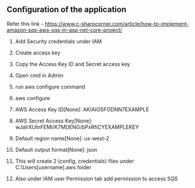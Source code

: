 ﻿## Configuration of the application

Refer this link - https://www.c-sharpcorner.com/article/how-to-implement-amazon-sqs-aws-sqs-in-asp-net-core-project/

1. Add Security credentials under IAM 

2. Create access key 

3. Copy the Access Key ID and Secret access key

4. Open cmd in Admin

5. run aws configure command 

6. aws configure

7. AWS Access Key ID[None]: AKIAIOSFODNN7EXAMPLE

8. AWS Secret Access Key[None]: wJalrXUtnFEMI/K7MDENG/bPxRfiCYEXAMPLEKEY

9. Default region name[None]: us-west-2  

10. Default output format[None]: json

11. This will create 2 (config, credentials) files under C:\Users\[username]\.aws folder

12. Also under IAM user Permission tab add permission to access SQS